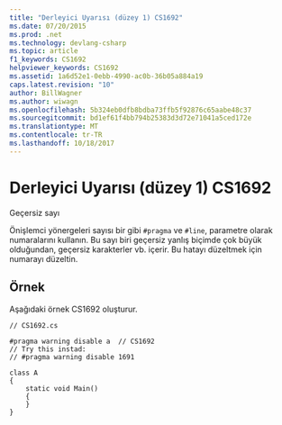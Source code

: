 ```yaml
---
title: "Derleyici Uyarısı (düzey 1) CS1692"
ms.date: 07/20/2015
ms.prod: .net
ms.technology: devlang-csharp
ms.topic: article
f1_keywords: CS1692
helpviewer_keywords: CS1692
ms.assetid: 1a6d52e1-0ebb-4990-ac0b-36b05a884a19
caps.latest.revision: "10"
author: BillWagner
ms.author: wiwagn
ms.openlocfilehash: 5b324eb0dfb8bdba73ffb5f92876c65aabe48c37
ms.sourcegitcommit: bd1ef61f4bb794b25383d3d72e71041a5ced172e
ms.translationtype: MT
ms.contentlocale: tr-TR
ms.lasthandoff: 10/18/2017
---
```

# <a name="compiler-warning-level-1-cs1692"></a>Derleyici Uyarısı (düzey 1) CS1692
Geçersiz sayı  
  
 Önişlemci yönergeleri sayısı bir gibi `#pragma` ve `#line`, parametre olarak numaralarını kullanın. Bu sayı biri geçersiz yanlış biçimde çok büyük olduğundan, geçersiz karakterler vb. içerir. Bu hatayı düzeltmek için numarayı düzeltin.  
  
## <a name="example"></a>Örnek  
 Aşağıdaki örnek CS1692 oluşturur.  
  
```  
// CS1692.cs  
  
#pragma warning disable a  // CS1692  
// Try this instad:  
// #pragma warning disable 1691  
  
class A  
{  
    static void Main()  
    {  
    }  
}  
```
